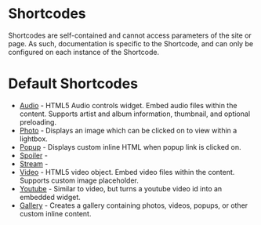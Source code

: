 
# Shortcodes
Shortcodes are self-contained and cannot access parameters of the site or page.
As such, documentation is specific to the Shortcode, and can only be configured
	on each instance of the Shortcode.


# Default Shortcodes
* [Audio](shortcodes/audio.md) - HTML5 Audio controls widget. Embed audio files
		within the content. Supports artist and album information, thumbnail,
		and optional preloading.
* [Photo](shortcodes/photo.md) - Displays an image which can be clicked on to
		view within a lightbox.
* [Popup](shortcodes/popup.md) - Displays custom inline HTML when popup link is
		clicked on.
* [Spoiler](shortcodes/spoiler.md) - 
* [Stream](shortcodes/stream.md) - 
* [Video](shortcodes/video.md) - HTML5 video object. Embed video files within
		the content. Supports custom image placeholder.
* [Youtube](shortcodes/youtube.md) - Similar to video, but turns a youtube video
		id into an embedded widget.
* [Gallery](shortcodes/gallery.md) - Creates a gallery containing photos, videos,
		popups, or other custom inline content.


